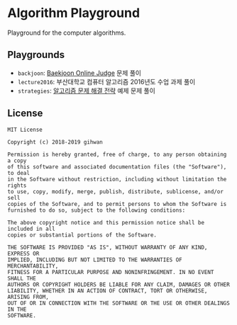 # Algorithm Playground

Playground for the computer algorithms.

## Playgrounds

- `backjoon`: [Baekjoon Online Judge] 문제 풀이
- `lecture2016`: 부산대학교 컴퓨터 알고리즘 2016년도 수업 과제 풀이
- `strategies`: [알고리즘 문제 해결 전략] 예제 문제 풀이

## License

```
MIT License

Copyright (c) 2018-2019 gihwan

Permission is hereby granted, free of charge, to any person obtaining a copy
of this software and associated documentation files (the "Software"), to deal
in the Software without restriction, including without limitation the rights
to use, copy, modify, merge, publish, distribute, sublicense, and/or sell
copies of the Software, and to permit persons to whom the Software is
furnished to do so, subject to the following conditions:

The above copyright notice and this permission notice shall be included in all
copies or substantial portions of the Software.

THE SOFTWARE IS PROVIDED "AS IS", WITHOUT WARRANTY OF ANY KIND, EXPRESS OR
IMPLIED, INCLUDING BUT NOT LIMITED TO THE WARRANTIES OF MERCHANTABILITY,
FITNESS FOR A PARTICULAR PURPOSE AND NONINFRINGEMENT. IN NO EVENT SHALL THE
AUTHORS OR COPYRIGHT HOLDERS BE LIABLE FOR ANY CLAIM, DAMAGES OR OTHER
LIABILITY, WHETHER IN AN ACTION OF CONTRACT, TORT OR OTHERWISE, ARISING FROM,
OUT OF OR IN CONNECTION WITH THE SOFTWARE OR THE USE OR OTHER DEALINGS IN THE
SOFTWARE.
```


[Baekjoon Online Judge]: https://www.acmicpc.net
[알고리즘 문제 해결 전략]: http://book.algospot.com